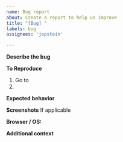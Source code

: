 ```yaml
---
name: Bug report
about: Create a report to help us improve
title: "[Bug] "
labels: bug
assignees: 'jepstein'

---
```


**Describe the bug**

**To Reproduce**
1. Go to 
2. 


**Expected behavior**

**Screenshots**
If applicable

**Browser / OS:**
 
**Additional context**

